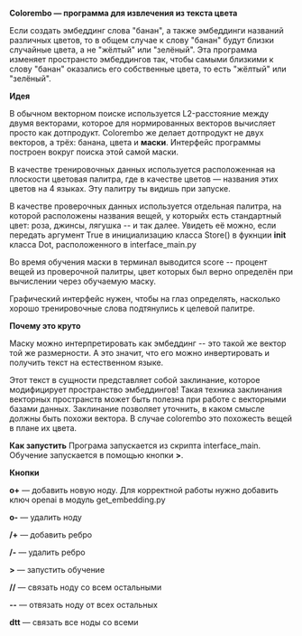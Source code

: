 **Colorembo — программа для извлечения из текста цвета**

Если создать эмбеддинг слова "банан", а также эмбеддинги названий различных цветов, то в общем случае к слову "банан" будут близки случайные цвета, а не "жёлтый" или "зелёный".
Эта программа изменяет пространсто эмбеддингов так, чтобы самыми близкими к слову "банан" оказались его собственные цвета, то есть "жёлтый" или "зелёный".

**Идея**

В обычном векторном поиске используется L2-расстояние между двумя векторами, которое для нормированных векторов вычисляет просто как дотпродукт.
Colorembo же делает дотпродукт не двух векторов, а трёх: банана, цвета и **маски**. Интерфейс программы построен вокруг поиска этой самой маски.

В качестве тренировочных данных используется расположенная на плоскости цветовая палитра, где в качестве цветов — названия этих цветов на 4 языках. Эту палитру ты видишь при запуске.

В качестве проверочных данных используется отдельная палитра, на которой расположены названия вещей, у которыйх есть стандартный цвет: роза, джинсы, лягушка -- и так далее. Увидеть её можно, если передать аргумент True в инициализацию класса Store() в фукнции __init__ класса Dot, расположенного в interface_main.py

Во время обучения маски в терминал выводится score -- процент вещей из проверочной палитры, цвет которых был верно определён при вычислении через обучаемую маску.

Графический интерфейс нужен, чтобы на глаз определять, насколько хорошо тренировочные слова подтянулись к целевой палитре.

**Почему это круто**

Маску можно интерпретировать как эмбеддинг -- это такой же вектор той же размерности. А это значит, что его можно инвертировать и получить текст на естественном языке.

Этот текст в сущности представляет собой заклинание, которое модифицирует пространство эмбеддингов! Такая техника заклинания векторных пространств может быть полезна при работе с векторными базами данных. Заклинание позволяет уточнить, в каком смысле должны быть похожи вектора. В случае colorembo это похожесть вещей в плане их цвета.

**Как запустить**
Програма запускается из скрипта interface_main. Обучение запускается в помощью кнопки **>**.

**Кнопки**

**o+** — добавить новую ноду. Для корректной работы нужно добавить ключ openai в модуль get_embedding.py

**o-** — удалить ноду

**/+** — добавить ребро

**/-** — удалить ребро

**>** — запустить обучение

**//** — связать ноду со всем остальными

**--** — отвязать ноду от всех остальных

**dtt** — связать все ноды со всеми
